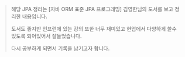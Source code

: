> 해당 JPA 정리는 [자바 ORM 표준 JPA 프로그래밍] 김영한님의 도서를 보고 정리한 내용입니다.
> 
> 도서도 좋지만 인프런에 있는 강의 또한 너무 재미있고 현업에서 다양하게 쓸수있도록 되어있어서 잘들었습니다.
> 
> 다시 공부하게 되면서 기록을 남기고자 합니다. 